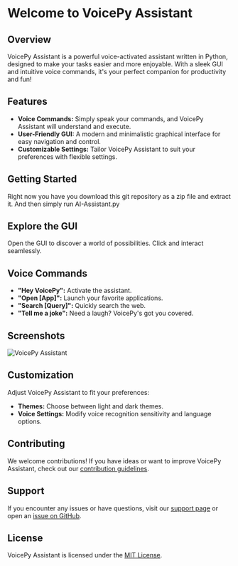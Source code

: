 # Welcome to VoicePy Assistant

## Overview

VoicePy Assistant is a powerful voice-activated assistant written in Python, designed to make your tasks easier and more enjoyable. With a sleek GUI and intuitive voice commands, it's your perfect companion for productivity and fun!

## Features

- **Voice Commands:** Simply speak your commands, and VoicePy Assistant will understand and execute.
- **User-Friendly GUI:** A modern and minimalistic graphical interface for easy navigation and control.
- **Customizable Settings:** Tailor VoicePy Assistant to suit your preferences with flexible settings.

## Getting Started

Right now you have you download this git repository as a zip file and extract it.
And then simply run AI-Assistant.py

## Explore the GUI
Open the GUI to discover a world of possibilities. Click and interact seamlessly.

## Voice Commands
- **"Hey VoicePy":** Activate the assistant.
- **"Open [App]":** Launch your favorite applications.
- **"Search [Query]":** Quickly search the web.
- **"Tell me a joke":** Need a laugh? VoicePy's got you covered.

## Screenshots
![VoicePy Assistant](/screenshots/voicepy_screenshot.png)

## Customization
Adjust VoicePy Assistant to fit your preferences:
- **Themes:** Choose between light and dark themes.
- **Voice Settings:** Modify voice recognition sensitivity and language options.

## Contributing
We welcome contributions! If you have ideas or want to improve VoicePy Assistant, check out our [contribution guidelines](CONTRIBUTING.md).

## Support
If you encounter any issues or have questions, visit our [support page](https://voicepy-support.com) or open an [issue on GitHub](https://github.com/TheDarkKnight69/AI-Assistant/issues).

## License
VoicePy Assistant is licensed under the [MIT License](LICENSE).

